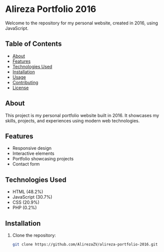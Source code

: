 # Alireza Portfolio 2016

Welcome to the repository for my personal website, created in 2016, using JavaScript.

## Table of Contents

- [About](#about)
- [Features](#features)
- [Technologies Used](#technologies-used)
- [Installation](#installation)
- [Usage](#usage)
- [Contributing](#contributing)
- [License](#license)

## About

This project is my personal portfolio website built in 2016. It showcases my skills, projects, and experiences using modern web technologies.

## Features

- Responsive design
- Interactive elements
- Portfolio showcasing projects
- Contact form

## Technologies Used

- HTML (48.2%)
- JavaScript (30.7%)
- CSS (20.9%)
- PHP (0.2%)

## Installation

1. Clone the repository:
   ```sh
   git clone https://github.com/AlirezaZV/alireza-portfolio-2016.git
